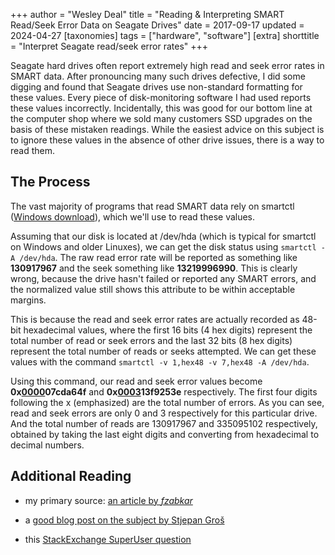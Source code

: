 ﻿+++
author = "Wesley Deal"
title = "Reading & Interpreting SMART Read/Seek Error Data on Seagate Drives"
date = 2017-09-17
updated = 2024-04-27
[taxonomies]
tags = ["hardware", "software"]
[extra]
shorttitle = "Interpret Seagate read/seek error rates"
+++

Seagate hard drives often report extremely high read and seek error rates in SMART data. After pronouncing many such drives defective, I did some digging and found that Seagate drives use non-standard formatting for these values. Every piece of disk-monitoring software I had used reports these values incorrectly. Incidentally, this was good for our bottom line at the computer shop where we sold many customers SSD upgrades on the basis of these mistaken readings. While the easiest advice on this subject is to ignore these values in the absence of other drive issues, there is a way to read them.

## The Process

The vast majority of programs that read SMART data rely on smartctl ([Windows download](https://sourceforge.net/projects/smartmontools/files/latest/download?source=files)), which we'll use to read these values.

Assuming that our disk is located at /dev/hda (which is typical for smartctl on Windows and older Linuxes), we can get the disk status using `smartctl -A /dev/hda`. The raw read error rate will be reported as something like **130917967** and the seek something like **13219996990**. This is clearly wrong, because the drive hasn't failed or reported any SMART errors, and the normalized value still shows this attribute to be within acceptable margins.

This is because the read and seek error rates are actually recorded as 48-bit hexadecimal values, where the first 16 bits (4 hex digits) represent the total number of read or seek errors and the last 32 bits (8 hex digits) represent the total number of reads or seeks attempted. We can get these values with the command `smartctl -v 1,hex48 -v 7,hex48 -A /dev/hda`.

Using this command, our read and seek error values become **0x<u>0000</u>07cda64f** and **0x<u>0003</u>13f9253e** respectively. The first four digits following the x (emphasized) are the total number of errors. As you can see, read and seek errors are only 0 and 3 respectively for this particular drive. And the total number of reads are 130917967 and 335095102 respectively, obtained by taking the last eight digits and converting from hexadecimal to decimal numbers.

## Additional Reading

- my primary source: [an article by *fzabkar*](http://web.archive.org/web/20211208195204/http://www.users.on.net/~fzabkar/HDD/Seagate_SER_RRER_HEC.html)

- a [good blog post on the subject by Stjepan Groš](http://sgros.blogspot.com/2013/01/seagate-disk-smart-values.html)

- this [StackExchange SuperUser question](https://superuser.com/questions/393257/brand-new-seagate-hdd-has-high-raw-read-error-rate)
